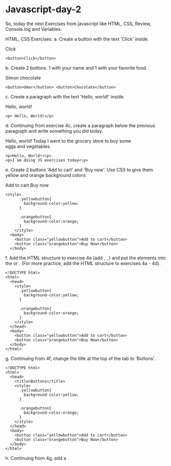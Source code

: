 # Javascript-day-2
So, today the nest Exercises from javascript like HTML, CSS, Review, Console.log and Variables.

HTML, CSS Exercises.
a. Create a button with the text 'Click' inside.

Click
```
<button>Click</button>
```
b. Create 2 buttons. 1 with your name and 1 with your favorite food.

Simon  chocolate
```
<button>Umar</button> <button>Chocolate</button>
```
c. Create a paragraph with the text 'Hello, world!' inside.

Hello, world!
```
<p> Hello, World!</p>
```
d. Continuing from exercise 4c, create a paragraph below the previous paragraph and write something you did today.

Hello, world!
Today I went to the grocery store to buy some eggs and vegetables.
```
<p>Hello, World!<\p>
<p>I am doing JS exercises today<\p>
```
e. Create 2 buttons 'Add to cart' and 'Buy now'. Use CSS to give them yellow and orange background colors:

Add to cart  Buy now
```
<style>
      .yellowbutton{
        background-color:yellow;
      }
      
      .orangebutton{
        background-color:orange;
      }
    </style>
  <body>
    <button class="yellowbutton">Add to cart</button>
    <button class="orangebutton">Buy Now</button>
  </body>
```
f. Add the HTML structure to exercise 4e (add <!DOCTYPE html>, <html> <head>, <body>) and put the elements into the <head> or <body>. (For more practice, add the HTML structure to exercises 4a - 4d).
```
<!DOCTYPE html>
<html>
  <head>
    <style>
      .yellowbutton{
        background-color:yellow;
      }
      
      .orangebutton{
        background-color:orange;
      }
    </style>
  </head>
  <body>
    <button class="yellowbutton">Add to cart</button>
    <button class="orangebutton">Buy Now</button>
  </body>
</html>
```
g. Continuing from 4f, change the title at the top of the tab to 'Buttons'.
```
<!DOCTYPE html>
<html>
  <head>
    <title>Buttons</title>
    <style>
      .yellowbutton{
        background-color:yellow;
      }
      
      .orangebutton{
        background-color:orange;
      }
    </style>
  </head>
  <body>
    <button class="yellowbutton">Add to cart</button>
    <button class="orangebutton">Buy Now</button>
  </body>
</html>
```
h. Continuing from 4g, add a <script> element so that when the page loads, it displays the message 'Welcome!' in the Console.
```
<script>
  alert('Welcome');
</script>
```
i. Using HTML and CSS, try to copy the design on the right. (Make sure to follow the HTML structure.)

Add to cart
Buy now
```
<style>
      .yellowbutton{
        background-color:yellow;
      }
      
      .orangebutton{
        background-color:orange;
      }
    </style>
  <body>
    <p><b>Adults Plain Cotton T-shirts</b></p>
    <p> </p>
    <p>Price: $7.99 </p>
    <button class="yellowbutton">Add to cart</button>
    <button class="orangebutton">Buy Now</button>
  </body>
```
j. Continuing from 4i, add onclick="..." attributes to the two buttons:

• When clicking 'Add to cart', create a popup with the text 'Added'.

• When clicking 'Buy now', display the message 'Loading...' in the Console, and then create a popup with the text 'Purchased'.
```
<style>
      .yellowbutton{
        background-color:yellow;
      }
      
      .orangebutton{
        background-color:orange;
      }
    </style>
  <body>
    <p><b>Adults Plain Cotton T-shirts</b></p>
    <p> </p>
    <p>Price: $7.99 </p>
    <button class="yellowbutton" onclick="alert('Added');">Add to cart</button>
    <button class="orangebutton" onclick="alert('Loading');
    alert('Purchased');
    ">Buy Now</button>
  </body>
```
##Variables
a. Create a <script> element. Inside the <script>, create a variable called 'name', and save your name in this variable (as a string).
```
<script>
      let name='9442442233';
</script>
```
b. Continuing from 5a, display the message 'My name is: $(name)' in the console (insert the 'name' variable created in 5a into this message).
```
<script>
      let name='9442442233';
      consloe.log(`My name is: ${name}`);
</script>
```
c. At a restaurant, you order 1 coffee ($5), 2 bagels ($3 each), and 1 soup ($9). Calculate the cost and save it in a variable called 'cost'.
```
 <script>
      let cost=1*5+2*3+1*9;
</script>
```
d. Continuing from 5c, display 'Cost of food: $${cost)' in the console.
```
 <script>
      let cost=1*5+2*3+1*9;
      console.log(`Cost of the Food:$ ${cost}`);
</script>
```
e. Let's say the restaurant charges a 10% tax. Using the 'cost' variable from 5c, calculate the tax, and save the result in a variable.
```
 <script>
      let cost=1*5+2*3+1*9;
      console.log(`Cost of the Food:$ ${cost}`);
      let tax=cost*0.1;
    </script>
```
f. Continuing from 5e, display 'Tax (10%): $$(tax)' in the console.
```
<script>
      let cost=1*5+2*3+1*9;
      console.log(`Cost of the Food:$ ${cost}`);
      let tax=cost*0.1;
      console.log(`tax for the food is: $ ${tax}`);
</script>
```
g. Continuing from 5f, calculate the total (cost + tax), save it in a variable called 'totalCost', and display the message 'Total cost: $$(totalCost)' in the console.
```
<script>
      let cost=1*5+2*3+1*9;
      console.log(`Cost of the Food:$ ${cost}`);
      let tax=cost*0.1;
      console.log(`tax for the food is: $ ${tax}`);
      let totalCost=cost+tax;
      console.log(`Total cost is:$ ${totalCost}`);
</script>
```
h. In the Cart Quantity project, add 2 more buttons '+4' and '+5', which increase the quantity by 4 and 5 when you click them. Try using +=
```
<button onclick="cartquan+=4;
    console.log(`Cart Quantity is: ${cartquan}`);">+4
</button>
<button onclick="cartquan+=5;
    console.log(`Cart Quantity is: ${cartquan}`);">+5
</button>
```
i. In the Cart Quantity project, add a button 'Remove from cart', which
decreases the cart quantity by 1.
```
<button onclick="
    cartquan--;
    console.log(`Cart Quantity is: ${cartquan}`);">Remove from cart
</button>
```
j. Add 2 buttons '-2' and '-3', which decrease the quantity by 2 and 3.
```
<button onclick="
    cartquan-=2;
    console.log(`Cart Quantity is: ${cartquan}`);">-2
</button>
<button onclick="
    cartquan-=3;
    console.log(`Cart Quantity is: ${cartquan}`);">-3
</button>
```
k. Use the shortcuts -- and -= in 5i and 5j.
```
<button onclick="
    cartquan--;
    console.log(`Cart Quantity is: ${cartquan}`);">Remove from cart
</button>
<button onclick="
    cartquan-=2;
    console.log(`Cart Quantity is: ${cartquan}`);">-2
</button>
<button onclick="
    cartquan-=3;
    console.log(`Cart Quantity is: ${cartquan}`);">-3
</button>
```
l. Add the HTML structure (<!DOCTYPE html>, <html>, <head>, <body>). Add a <title> with the text 'Calculator'
```
<!DOCTYPE html>
<html>
  <head>
    <title>
      <b>
        Calculator
      </b>
    </title>
  </head>
  <body>
    
  </body>
</html>
```
m. Create these 5 buttons:
1 2 3 + =
```
<button>1</button>
<button>2</button>
<button>3</button>
<button>+</button>
<button>=</button>
```
5n. Create a <script>, create a variable called 'calculation', and save an empty string inside: let calculation = "; (This variable will store the calculation like '1 + 2' or '11 + 2 + 2')
```
<script>
      let calculations='';
</script>
```
o. When we click the '1' button:
- Add the string '1' to the calculation variable: calculation += '1';
- Display the calculation in the console: console.log(calculation);
```
 <button onclick="
      calculations+='1';
      console.log(calculations);">1
    </button>
```
p. Do the same for the '2', '3', and '+' buttons (add' + ' instead of '+').
```
 <button onclick="
      calculations+='2';
      console.log(calculations);">2
    </button>
    <button onclick="
      calculations+='3';
      console.log(calculations);">3
    </button>
    <button onclick="
      calculations +=' + ';
      console.log(calculations)">+
    </button>
```
q. When we click the '=' button, use the code: eval(calculation); (eval(...) converts the calculation string into actual math) - Save the result back in 'calculation': calculation = eval(calculation);
Display the result in the console: console.log(calculation)
```
<button onclick="
      calculations=eval(calculations);
      console.log(calculations)">=
    </button>
```
r. Create the rest of the buttons in the calculator. To create multiple rows of buttons, put the buttons inside <p> elements like this:
```
<body>
    <p>
    <button onclick="
      calculations+='1';
      console.log(calculations);">1
    </button>
    <button onclick="
      calculations+='2';
      console.log(calculations);">2
    </button>
    <button onclick="
      calculations+='3';
      console.log(calculations);">3
    </button>
    <button onclick="
      calculations +=' + ';
      console.log(calculations)">+
    </button>
    </p>
    <p>
      <button onclick="
      calculations+='4';
      console.log(calculations);">4
    </button>
    <button onclick="
      calculations+='5';
      console.log(calculations);">5
    </button>
    <button onclick="
      calculations+='6';
      console.log(calculations);">6
    </button>
    <button onclick="
      calculations +=' - ';
      console.log(calculations)">-
    </button>
    </p>
    <p>
      <button onclick="
      calculations+='7';
      console.log(calculations);">7
    </button>
    <button onclick="
      calculations+='8';
      console.log(calculations);">8
    </button>
    <button onclick="
      calculations+='9';
      console.log(calculations);">9
    </button>
    <button onclick="
      calculations +=' * ';
      console.log(calculations)">*
    </button>
    </p>
    <p>
      <button onclick="
      calculations+='0';
      console.log(calculations);">0
    </button>
    <button onclick="
      calculations+='.';
      console.log(calculations);">.
    </button>
    <button onclick="
      calculations +=' / ';
      console.log(calculations);">/
    </button>
    <button onclick="
      calculations=eval(calculations);
      console.log(calculations)">=
    </button>
    </p>
    
    <script>
      let calculations='';
    </script>
  </body>
```
